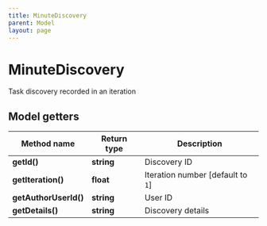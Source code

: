 ```yaml
---
title: MinuteDiscovery
parent: Model
layout: page
---
```


# MinuteDiscovery

Task discovery recorded in an iteration

## Model getters

Method name | Return type | Description
------------ | ------------- | -------------
**getId()** | **string** | Discovery ID
**getIteration()** | **float** | Iteration number   [default to `1`]
**getAuthorUserId()** | **string** | User ID
**getDetails()** | **string** | Discovery details

